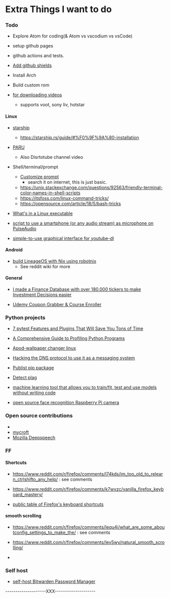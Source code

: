# Extra Things I want to do


### Todo

- Explore Atom for coding(& Atom vs vscodium vs vsCode)

- setup github pages
- github actions and tests.
- [Add github shields](https://github.com/a-maliarov/awesome-shields)

- Install Arch
- Build custom rom

- [for downloading videos](https://alltubedownload.net/)
    - supports voot, sony liv, hotstar
#### Linux
- [starship](https://itsfoss.com/starship/)
    - https://starship.rs/guide/#%F0%9F%9A%80-installation

- [PARU](https://itsfoss.com/paru-aur-helper/)
    - Also Disrtotube channel video

- Shell/terminal/prompt
    - [Customize prompt](https://itsfoss.com/customize-linux-terminal/)
        - search it on internet, this is just basic.
    - https://unix.stackexchange.com/questions/92563/friendly-terminal-color-names-in-shell-scripts
    - https://itsfoss.com/linux-command-tricks/
    - https://opensource.com/article/18/5/bash-tricks


- [What's in a Linux executable](https://fasterthanli.me/series/making-our-own-executable-packer/part-1)

- [script to use a smartphone (or any audio stream) as microphone on PulseAudio](https://github.com/MatthiasCoppens/pulseaudio-virtualmic)

- [simple-to-use graphical interface for youtube-dl](https://www.reddit.com/r/linux/comments/kyw5jx/a_simpletouse_graphical_interface_for_youtubedl/)


#### Android

- [build LineageOS with Nix using robotnix](https://www.reddit.com/r/LineageOS/comments/igg7mc/you_can_now_build_lineageos_with_nix_using/)
    - See reddit wiki for more

#### General

- [I made a Finance Database with over 180.000 tickers to make Investment Decisions easier](https://www.reddit.com/r/Python/comments/lcexoa/i_made_a_finance_database_with_over_180000/)

- [Udemy Coupon Grabber & Course Enroller](https://github.com/aapatre/Automatic-Udemy-Course-Enroller-GET-PAID-UDEMY-COURSES-for-FREE)


### Python projects

- [7 pytest Features and Plugins That Will Save You Tons of Time](https://miguendes.me/7-pytest-features-and-plugins-that-will-save-you-tons-of-time-ckfsjlr8y02axv6s1f8is1pgh)

- [A Comprehensive Guide to Profiling Python Programs](https://medium.com/better-programming/a-comprehensive-guide-to-profiling-python-programs-f8b7db772e6)

- [Apod-wallpaper changer linux](https://github.com/charly98cma/apod-wallpaper)

- [Hacking the DNS protocol to use it as a messaging system](https://www.reddit.com/r/Python/comments/l0ubhs/hacking_the_dns_protocol_to_use_it_as_a_messaging/)

- [Publist pip package](https://johnfraney.ca/posts/2019/05/28/create-publish-python-package-poetry/)

- [Detect plag](https://kalebu.hashnode.dev/how-to-detect-plagiarism-in-the-text-using-python)

- [machine learning tool that allows you to train/fit, test and use models without writing code](https://github.com/nidhaloff/igel)

- [open source face recognition Raspberry Pi camera](https://github.com/SharpAI/DeepCamera)


### Open source contributions

-
- [mycroft](https://mycroft.ai/)
- [Mozilla Deepspeech](https://github.com/mozilla/DeepSpeech)


### FF

#### Shortcuts

- https://www.reddit.com/r/firefox/comments/l74kds/im_too_old_to_relearn_ctrlshifto_any_help/ : see comments

- https://www.reddit.com/r/firefox/comments/k7wvzc/vanilla_firefox_keyboard_mastery/

- [public table of Firefox's keyboard shortcuts](https://www.reddit.com/r/firefox/comments/jj91qb/i_created_a_public_table_of_firefoxs_keyboard/)

#### smooth scrolling

- https://www.reddit.com/r/firefox/comments/lequ4j/what_are_some_aboutconfig_settings_to_make_the/ : see comments

- https://www.reddit.com/r/firefox/comments/lev5wy/natural_smooth_scrolling/

-



### Self host

- [self-host Bitwarden Password Manager](https://bowlerdesign.tech/posts/how-to-self-host-bitwarden-on-ubuntu-server/)











--------------------XXX--------------------

